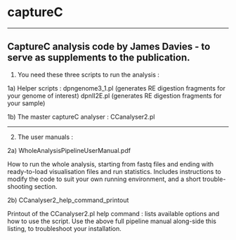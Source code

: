 # captureC
------------------------------------------------------------------------------------
CaptureC analysis code by James Davies - to serve as supplements to the publication. 
------------------------------------------------------------------------------------

1) You need these three scripts to run the analysis :

1a) Helper scripts :
dpngenome3_1.pl (generates RE digestion fragments for your genome of interest)
dpnII2E.pl (generates RE digestion fragments for your sample)

1b) The master captureC analyser :
CCanalyser2.pl

------------------------------------------------------------------------------------

2) The user manuals :

2a) WholeAnalysisPipelineUserManual.pdf 

How to run the whole analysis, starting from fastq files and ending with ready-to-load visualisation files and run statistics. Includes instructions to modify the code to suit your own running environment, and a short trouble-shooting section.

2b) CCanalyser2_help_command_printout 

Printout of the CCanalyser2.pl help command : lists available options and how to use the script.
Use the above full pipeline manual along-side this listing, to troubleshoot your installation.

